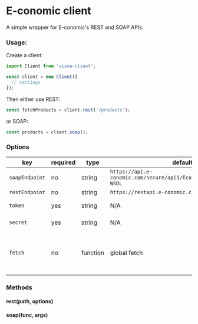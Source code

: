 # E-conomic client

A simple wrapper for E-conomic's REST and SOAP APIs.

### Usage:

Create a client:

```js
import Client from 'visma-client';

const client = new Client({
  // settings
});
```

Then either use REST:

```js
const fetchProducts = client.rest('/products');
```

or SOAP:

```js
const products = client.soap();
```

### Options

| key            | required | type     | default                                                              | description                                       |
| -------------- | -------- | -------- | -------------------------------------------------------------------- | ------------------------------------------------- |
| `soapEndpoint` | no       | string   | `https://api.e-conomic.com/secure/api1/EconomicWebService.asmx?WSDL` |                                                   |
| `restEndpoint` | no       | string   | `https://restapi.e-conomic.com`                                      |                                                   |
| `token`        | yes      | string   | N/A                                                                  | Your visma API token                              |
| `secret`       | yes      | string   | N/A                                                                  | Your visma API secret                             |
| `fetch`        | no       | function | global fetch                                                         | Provide a fetch function eg. `isomorphic unfetch` |

### Methods

#### rest(path, options)

#### soap(func, args)
